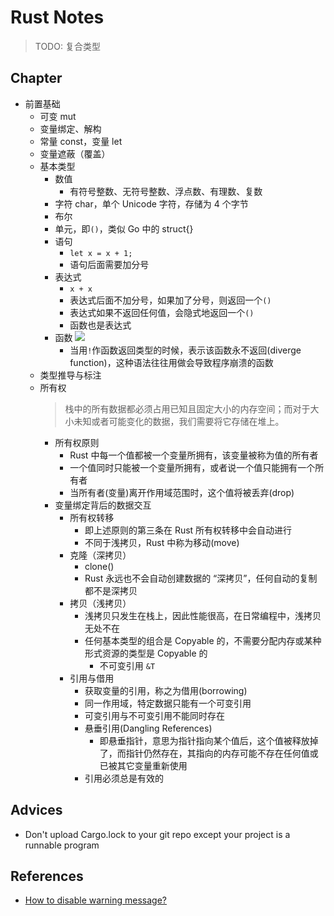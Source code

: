 # Rust Notes

> TODO: 复合类型

## Chapter

- 前置基础
  - 可变 mut
  - 变量绑定、解构
  - 常量 const，变量 let
  - 变量遮蔽（覆盖）
  - 基本类型
    - 数值
      - 有符号整数、无符号整数、浮点数、有理数、复数 
    - 字符 char，单个 Unicode 字符，存储为 4 个字节
    - 布尔
    - 单元，即`()`，类似 Go 中的 struct{}
    - 语句
      - `let x = x + 1;`
      - 语句后面需要加分号
    - 表达式
      - `x + x`
      - 表达式后面不加分号，如果加了分号，则返回一个`()`
      - 表达式如果不返回任何值，会隐式地返回一个`()`
      - 函数也是表达式
    - 函数
      ![](https://pic2.zhimg.com/80/v2-54b3a6d435d2482243edc4be9ab98153_1440w.png)
      - 当用`!`作函数返回类型的时候，表示该函数永不返回(diverge function)，这种语法往往用做会导致程序崩溃的函数
  - 类型推导与标注
  - 所有权
    > 栈中的所有数据都必须占用已知且固定大小的内存空间；而对于大小未知或者可能变化的数据，我们需要将它存储在堆上。
    - 所有权原则
      - Rust 中每一个值都被一个变量所拥有，该变量被称为值的所有者
      - 一个值同时只能被一个变量所拥有，或者说一个值只能拥有一个所有者
      - 当所有者(变量)离开作用域范围时，这个值将被丢弃(drop)
    - 变量绑定背后的数据交互
      - 所有权转移
        - 即上述原则的第三条在 Rust 所有权转移中会自动进行
        - 不同于浅拷贝，Rust 中称为移动(move)
      - 克隆（深拷贝）
        - clone() 
        - Rust 永远也不会自动创建数据的 “深拷贝”，任何自动的复制都不是深拷贝
      - 拷贝（浅拷贝）
        - 浅拷贝只发生在栈上，因此性能很高，在日常编程中，浅拷贝无处不在
        - 任何基本类型的组合是 Copyable 的，不需要分配内存或某种形式资源的类型是 Copyable 的
          - 不可变引用 `&T`
      - 引用与借用
        - 获取变量的引用，称之为借用(borrowing)
        - 同一作用域，特定数据只能有一个可变引用
        - 可变引用与不可变引用不能同时存在
        - 悬垂引用(Dangling References)
          - 即悬垂指针，意思为指针指向某个值后，这个值被释放掉了，而指针仍然存在，其指向的内存可能不存在任何值或已被其它变量重新使用
        - 引用必须总是有效的

## Advices

- Don't upload Cargo.lock to your git repo except your project is a runnable program

## References

- [How to disable warning message?](https://stackoverflow.com/questions/25877285/how-to-disable-unused-code-warnings-in-rust)
